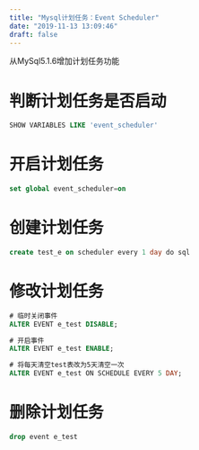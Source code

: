 ```yaml
---
title: "Mysql计划任务：Event Scheduler"
date: "2019-11-13 13:09:46"
draft: false
---
```

从MySql5.1.6增加计划任务功能


# 判断计划任务是否启动

```sql
SHOW VARIABLES LIKE 'event_scheduler'
```

# 开启计划任务

```sql
set global event_scheduler=on
```


# 创建计划任务

```sql
create test_e on scheduler every 1 day do sql
```


# 修改计划任务

```sql
# 临时关闭事件
ALTER EVENT e_test DISABLE;

# 开启事件
ALTER EVENT e_test ENABLE;

# 将每天清空test表改为5天清空一次
ALTER EVENT e_test ON SCHEDULE EVERY 5 DAY;
```


# 删除计划任务

```sql
drop event e_test
```


